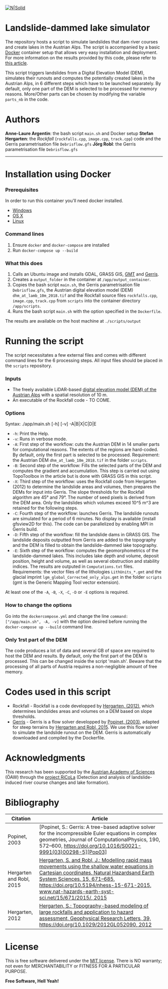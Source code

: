 [![N|Solid](https://landslides-and-rivers.sbg.ac.at/landrs/wp-content/uploads/2017/10/ricola_v3.jpg)](https://landslides-and-rivers.sbg.ac.at)

# Landslide-dammed lake simulator
The repository hosts a script to simulate landslides that dam river courses and create lakes in the Austrian Alps. 
The script is accompanied by a basic [Docker] container setup that allows very easy installation and deployment.
For more information on the results provided by this code, please refer to [this article][Arg20].

This script triggers landslides from a Digital Elevation Model (DEM), simulates their runouts and 
computes the potentially created lakes in the Austrian Alps, in 6 different steps which have to be
launched separately. By default, only one part of the DEM is selected to be processed for memory
reasons. More/Other parts can be chosen by modifying the variable `parts_nb` in the code.

# Authors
**Anne-Laure Argentin**: the bash script `main.sh` and Docker setup
**Stefan Hergarten**: the *Rockfall* (`rockfalls.cpp`, `image.cpp`, `track.cpp`) code and the Gerris parametrisation file `Debrisflow.gfs`
**Jörg Robl**: the Gerris parametrisation file `Debrisflow.gfs`

----

# Installation using Docker
### Prerequisites
In order to run this container you'll need docker installed.


* [Windows](https://docs.docker.com/windows/started)
* [OS X](https://docs.docker.com/mac/started/)
* [Linux](https://docs.docker.com/linux/started/)

### Command lines
1. Ensure `docker` and `docker-compose` are installed
1. Run `docker-compose up --build`

### What this does
1. Calls an Ubuntu image and installs GDAL, GRASS GIS, [GMT] and [Gerris].
1. Creates a `output_folder` in the container at `/app/output_container`.
1. Copies the bash script `main.sh`, the Gerris parametrisation file `Debrisflow.gfs`, the Austrian digital elevation model (DEM) `dhm_at_lamb_10m_2018.tif` and the Rockfall source files `rockfalls.cpp`, `image.cpp`, `track.cpp` from `scripts` into the container directory `/app/scripts`.
1. Runs the bash script `main.sh` with the option specified in the `Dockerfile`.

The results are available on the host machine at `./scripts/output`

# Running the script
The script necessitates a few external files and comes with different command lines for the 6 processing steps. All input files should be placed in the `scripts` repository.

### Inputs
- The freely available LiDAR-based [digital elevation model (DEM) of the Austrian Alps][DEM] with a spatial resolution of 10 m.
- An executable of the Rockfall code - TO COME.

### Options
Syntax: ./app/main.sh [-h] [-v] -A|B|X|C|D|E
- `-h`: Print the Help.
- `-v`: Runs in verbose mode.
- `-A`: First step of the workflow: cuts the Austrian DEM in 14 smaller parts for computational reasons.
        The extents of the regions are hard-coded. By default, only the first part is selected to be processed.
        Requirement: the Austrian DEM `dhm_at_lamb_10m_2018.tif` in the folder `scripts`.
- `-B`: Second step of the workflow: Fills the selected parts of the DEM and computes the gradient and
        accumulation. This step is carried out using TopoToolbox in the article but is done with GRASS GIS
        in this script.
- `-X`: Third step of the workflow: uses the Rockfall code from Hergarten (2012) to determine the landslide
        areas and volumes, then prepares the DEMs for input into Gerris. The slope thresholds for the 
        Rockfall algorithm are 45° and 79°. The number of seed pixels is derived from the DEM area. Only
        the landslides which volumes exceed 10^5 m^3 are retained for the following steps.
- `-C`: Fourth step of the workflow: launches Gerris. The landslide runouts are simulated for a period of
        6 minutes. No display is available (install gfsview2D for this). The code can be parallelized by enabling
        MPI in Gerris build.
- `-D`: Fifth step of the workflow: fill the landslide dams in GRASS GIS. The landslide deposits outputted 
        from Gerris are added to the topography and the DEM is filled to obtain the landslide-dammed 
        lake topography.
- `-E`: Sixth step of the workflow: computes the geomorphometrics of the landslide-dammed lakes. This 
        includes lake depth and volume, deposit position, height and volume, as well as several obstruction
        and stability indices. The results are outputed in `Computations.txt` files.
        Requirements: the vector files of the lithologies `LithUnits_*.gmt` and the glacial imprint 
        `lgm_global_Corrected_only_alps.gmt` in the folder `scripts` (gmt is the Generic Mapping Tool
        vector extension).

At least one of the `-A`, `-B`, `-X`, `-C`, `-D` or `-E` options is required.

### How to change the options
Go into the `dockercompose.yml` and change the line `command: ["/app/main.sh", -A, -v]` with the option desired before running the `docker-compose up --build` command line.

### Only 1rst part of the DEM
The code produces a lot of data and several GB of space are required to host the DEM and results. By default, only the first part of the DEM is processed. This can be changed inside the script 'main.sh'. Beware that the processing of all parts of Austria requires a non-negligible amount of free memory.

# Codes used in this script
   - Rockfall - Rockfall is a code developped by [Hergarten, (2012)][Her12], which determines landslides areas and volumes on a DEM based on slope thresholds.
   - [Gerris] - Gerris is a flow solver developped by [Popinet, (2003)][Pop03], adapted for steep terrains by [Hergarten and Robl, 2015][Her15]. We use this flow solver to simulate the landslide runout on the DEM. Gerris is automatically downloaded and compiled by the Dockerfile.

# Acknowledgments
This research has been supported by the [Austrian Academy of Sciences][OeAW] (ÖAW) through the [project RiCoLa][RiCoLa] (Detection and analysis of landslide-induced river course changes and lake formation).

# Bibliography

| Citation | Article |
| ------ | ------ |
| Popinet, 2003 | [Popinet, S.: Gerris: A tree-based adaptive solver for the incompressible Euler equations in complex geometries, Journal of ComputationalPhysics, 190, 572–600, https://doi.org/10.1016/S0021-9991(03)00298-5][Pop03] |
| Hergarten and Robl, 2015 | [Hergarten, S. and Robl, J.: Modelling rapid mass movements using the shallow water equations in Cartesian coordinates, Natural Hazardsand Earth System Sciences, 15, 671–685, https://doi.org/10.5194/nhess-15-671-2015, www.nat-hazards-earth-syst-sci.net/15/671/2015/, 2015][Her15] |
| Hergarten, 2012 | [Hergarten, S.: Topography-based modeling of large rockfalls and application to hazard assessment, Geophysical Research Letters, 39, https://doi.org/10.1029/2012GL052090, 2012][Her12] |

# License
This is free software delivered under the [MIT license][MIT].
There is NO warranty; not even for MERCHANTABILITY or FITNESS FOR A PARTICULAR PURPOSE.

**Free Software, Hell Yeah!**

[//]: # (These are reference links used in the body of this note and get stripped out when the markdown processor does its job. There is no need to format nicely because it shouldn't be seen. Thanks SO - http://stackoverflow.com/questions/4823468/store-comments-in-markdown-syntax)

   [Docker]: <https://www.docker.com/>
   [Arg20]: <https://www.natural-hazards-and-earth-system-sciences.net/>
   [OeAW]: <https://www.oeaw.ac.at/>
   [RiCoLa]: <https://landslides-and-rivers.sbg.ac.at/>
   [Gerris]: <http://gfs.sourceforge.net/wiki/index.php/Main_Page>
   [Pop03]: <https://www.sciencedirect.com/science/article/pii/S0021999103002985?casa_token=uz7J-hc7FOcAAAAA:JJzVNIuCUK4cfmuJtNyJ-tnmkujNc9CNTtSEA5j7e-J6tNHrv9l74Y5W8eXmyJ1WGGoTJO5O3UY>
   [Her15]: <https://nhess.copernicus.org/articles/15/671/2015/nhess-15-671-2015.pdf>
   [Her12]: <https://agupubs.onlinelibrary.wiley.com/doi/epdf/10.1029/2012GL052090>
   [DEM]: <https://www.data.gv.at/katalog/dataset/dgm>
   [GMT]: <https://www.generic-mapping-tools.org/>
   [MIT]: <https://opensource.org/licenses/MIT>

